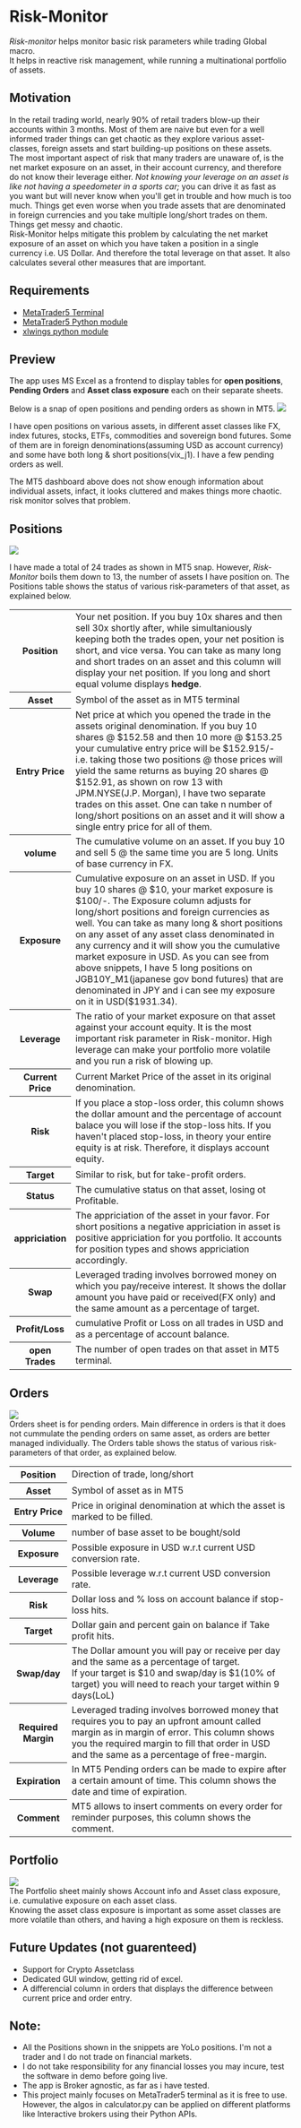 # Risk-Monitor

<p><i>Risk-monitor</i> helps monitor basic risk parameters while trading Global macro.<br>
 It helps in reactive risk management, while running a multinational portfolio of assets. 
</p>

## Motivation
In the retail trading world, nearly 90% of retail traders blow-up their accounts within 3 months. Most of them are naive but even for a well informed trader things can get chaotic as they explore various asset-classes, foreign assets and start building-up positions on these assets.<br>
The most important aspect of risk that many traders are unaware of, is the net market exposure on an asset, in their account currency, and therefore do not know their leverage either. <em>Not knowing your leverage on an asset is like not having a speedometer in a sports car;</em> you can drive it as fast as you want but will never know when you'll get in trouble and how much is too much. Things get even worse when you trade assets that are denominated in foreign currencies and you take multiple long/short trades on them. Things get messy and chaotic.<br>
Risk-Monitor helps mitigate this problem by calculating the net market exposure of an asset on which you have taken a position in a single currency i.e. US Dollar. And therefore the total leverage on that asset. It also calculates several other measures that are important.

## Requirements
- <a href="https://www.metatrader5.com/en/releasenotes/terminal/821">MetaTrader5 Terminal</a>
- <a href="https://www.mql5.com/en/docs/integration/python_metatrader5">MetaTrader5 Python module</a>
- <a href="https://www.xlwings.org/">xlwings python module</a>

## Preview
The app uses MS Excel as a frontend to display tables for <b>open positions</b>, <b>Pending Orders</b> and <b>Asset class exposure</b> each on their separate sheets.<br>

Below is a snap of open positions and pending orders as shown in MT5.
<img src="Snippets/MT5 desk.PNG"><br>

<p>I have open positions on various assets, in different asset classes like FX, index futures, stocks, ETFs, commodities and sovereign bond futures. Some of them are in  foreign denominations(assuming USD as account currency) and some have both long & short positions(vix_j1). I have a few pending orders as well.</p>
<p>The MT5 dashboard above does not show enough information about individual assets, infact, it looks cluttered and makes things more chaotic. risk monitor solves that problem.</p>

## Positions
<img src="Snippets/Exposure.PNG"><br>

I have made a total of 24 trades as shown in MT5 snap. However, <em>Risk-Monitor</em> boils them down to 13, the number of assets I have position on. The Positions table shows the status of various risk-parameters of that asset, as explained below.

<table>
  <tr>
   <th>Position</th>
   <td>Your net position. If you buy 10x shares and then sell 30x shortly after, while simultaniously keeping both the trades open, your net position is short, and vice versa. You can take as many long and short trades on an asset and this column will display your net position. If you long and short equal volume displays <b>hedge</b>.
   </td>
  </tr>
  <tr>
     <th>Asset</th>
        <td>Symbol of the asset as in MT5 terminal
        </td>
  </tr>
  <tr>
     <th>Entry Price</th>
        <td>Net price at which you opened the trade in the assets original denomination. If you buy 10 shares @ $152.58 and then 10 more @ $153.25 your cumulative entry price will be $152.915/- i.e. taking those two positions @ those prices will yield the same returns as buying 20 shares @ $152.91, as shown on row 13 with JPM.NYSE(J.P. Morgan), I have two separate trades on this asset. One can take n number of long/short positions on an asset and it will show a single entry price for all of them.
        </td>
  </tr>
  <tr>
     <th>volume</th>
        <td>The cumulative volume on an asset. If you buy 10 and sell 5 @ the same time you are 5 long. Units of base currency in FX.
        </td>
  </tr>
  <tr>
     <th>Exposure</th>
        <td>Cumulative exposure on an asset in USD. If you buy 10 shares @ $10, your market exposure is $100/-. The Exposure column adjusts for long/short positions and foreign currencies as well. You can take as many long & short positions on any asset of any asset class denominated in any currency and it will show you the cumulative market exposure in USD. As you can see from above snippets, I have 5 long positions on JGB10Y_M1(japanese gov bond futures) that are denominated in JPY and i can see my exposure on it in USD($1931.34).
        </td>
  </tr>
  <tr>
     <th>Leverage</th>
        <td>The ratio of your market exposure on that asset against your account equity. It is the most important risk parameter in Risk-monitor. High leverage can make your portfolio more volatile and you run a risk of blowing up.
        </td>
  </tr>
  <tr>
     <th>Current Price</th>
        <td>Current Market Price of the asset in its original denomination.
        </td>
  </tr>
  <tr>
     <th>Risk</th>
        <td>If you place a stop-loss order, this column shows the dollar amount and the percentage of account balace you will lose if the stop-loss hits. If you haven't placed stop-loss, in theory your entire equity is at risk. Therefore, it displays account equity.
        </td>
  </tr>
  <tr>
     <th>Target</th>
        <td>Similar to risk, but for take-profit orders.
        </td>
  </tr>
  <tr>
     <th>Status</th>
        <td>The cumulative status on that asset, losing ot Profitable.
        </td>
  </tr>
  <tr>
     <th>appriciation</th>
        <td>The appriciation of the asset in your favor. For short positions a negative appriciation in asset is positive appriciation for you portfolio. It accounts for position types and shows appriciation accordingly.
        </td>
  </tr>
  <tr>
     <th>Swap</th>
        <td>Leveraged trading involves borrowed money on which you pay/receive interest. It shows the dollar amount you have paid or received(FX only) and the same amount as a percentage of target.
        </td>
  </tr>
  <tr>
     <th>Profit/Loss</th>
        <td>cumulative Profit or Loss on all trades in USD and as a percentage of account balance.
        </td>
  </tr>
  <tr>
     <th>open Trades</th>
        <td>The number of open trades on that asset in MT5 terminal.
        </td>
  </tr>
</table>

## Orders
<img src="Snippets/Orders.PNG">
<br>
Orders sheet is for pending orders. Main difference in orders is that it does not cummulate the pending orders on same asset, as orders are better managed individually. The Orders table shows the status of various risk-parameters of that order, as explained below.
<br>
<table>
   <tr>
     <th>Position</th>
     <td>Direction of trade, long/short</td>
   </tr>
   <tr>
     <th>Asset</th>
     <td>Symbol of asset as in MT5</td>
   </tr>
   <tr>
     <th>Entry Price</th>
     <td>Price in original denomination at which the asset is marked to be filled.</td>
   </tr>
   <tr>
     <th>Volume</th>
     <td>number of base asset to be bought/sold</td>
   </tr>
   <tr>
     <th>Exposure</th>
     <td>Possible exposure in USD w.r.t current USD conversion rate.</td>
   </tr>
   <tr>
     <th>Leverage</th>
     <td>Possible leverage w.r.t current USD conversion rate.</td>
   </tr>
   <tr>
     <th>Risk</th>
     <td>Dollar loss and % loss on account balance if stop-loss hits.</td>
   </tr>
   <tr>
     <th>Target</th>
     <td>Dollar gain and percent gain on balance if Take profit hits.</td>
   </tr>
   <tr>
     <th>Swap/day</th>
     <td>The Dollar amount you will pay or receive per day and the same as a percentage of target.<br>If your target is $10 and swap/day is $1(10% of target) you will need to reach your target within 9 days(LoL)</td>
   </tr>
   <tr>
     <th>Required Margin</th>
     <td>Leveraged trading involves borrowed money that requires you to pay an upfront amount called margin as in margin of error. This column shows you the required margin to fill that order in USD and the same as a percentage of free-margin.</td>
   </tr>
   <tr>
     <th>Expiration</th>
     <td>In MT5 Pending orders can be made to expire after a certain amount of time. This column shows the date and time of expiration.</td>
   </tr>
   <tr>
     <th>Comment</th>
     <td>MT5 allows to insert comments on every order for reminder purposes, this column shows the comment.</td>
   </tr>
</table>

## Portfolio
<img src="Snippets/Portfolio.PNG">
<br>
The Portfolio sheet mainly shows Account info and Asset class exposure, i.e. cumulative exposure on each asset class.<br>
Knowing the asset class exposure is important as some asset classes are more volatile than others, and having a high exposure on them is reckless.

## Future Updates (not guarenteed)
- Support for Crypto Assetclass
- Dedicated GUI window, getting rid of excel.
- A differencial column in orders that displays the difference between current price and order entry.

## Note:
- All the Positions shown in the snippets are YoLo positions. I'm not a trader and I do not trade on financial markets.
- I do not take responsibility for any financial losses you may incure, test the software in demo before going live.
- The app is Broker agnostic, as far as i have tested.
- This project mainly focuses on MetaTrader5 terminal as it is free to use. However, the algos in calculator.py can be applied on different platforms like Interactive brokers using their Python APIs.

